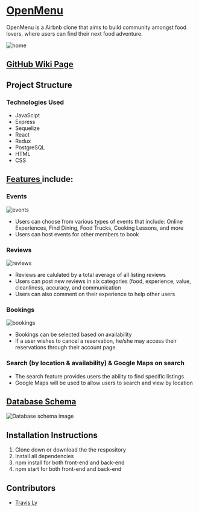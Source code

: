 # [OpenMenu](https://open-menu-aa.herokuapp.com/)

OpenMenu is a Airbnb clone that aims to build community amongst food lovers, where users can find their next food adventure.

![home](https://cdn.discordapp.com/attachments/994067967023259668/995005230028697620/unknown.png)

## [GitHub Wiki Page](https://github.com/lytravis/OpenMenu/wiki)

## Project Structure
### Technologies Used
- JavaScipt
- Express
- Sequelize
- React
- Redux
- PostgreSQL
- HTML
- CSS

## [Features ](https://github.com/lytravis/OpenMenu/wiki/MVP-Features-List) include:

### Events
![events](https://cdn.discordapp.com/attachments/994067967023259668/995088320004632636/unknown.png)
 - Users can choose from various types of events that include: Online Experiences, Find Dining, Food Trucks, Cooking Lessons, and more
 - Users can host events for other members to book
### Reviews
![reviews](https://cdn.discordapp.com/attachments/994067967023259668/995088629716242532/unknown.png)
- Reviews are calulated by a total average of all listing reviews
- Users can post new reviews in six categories (food, experience, value, cleanliness, accuracy, and communication
- Users can also comment on their experience to help other users
### Bookings
![bookings](https://cdn.discordapp.com/attachments/994067967023259668/995088838538039366/unknown.png)
- Bookings can be selected based on availability
- If a user wishes to cancel a reservation, he/she may access their reservations through their account page
### Search (by location & availability) & Google Maps on search
- The search feature provides users the ability to find specific listings
- Google Maps will be used to allow users to search and view by location

## [Database Schema](https://github.com/lytravis/OpenMenu/wiki/Database-Schema)

![Database schema image](https://cdn.discordapp.com/attachments/920377762068447282/920421269063757824/drawSQL-export-2021-12-14_13_05.png)

## Installation Instructions
1. Clone down or download the the respository
2. Install all dependencies
3.  npm install for both front-end and back-end
4.  npm start for both front-end and back-end


## Contributors
- [Travis Ly](https://github.com/lytravis)




